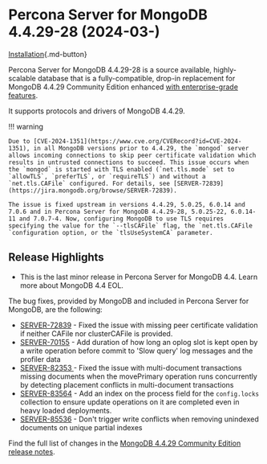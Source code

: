 
# Percona Server for MongoDB 4.4.29-28 (2024-03-)

[Installation](../install/index.md){.md-button}

Percona Server for MongoDB 4.4.29-28 is a source available, highly-scalable database that is a
fully-compatible, drop-in replacement for MongoDB 4.4.29 Community Edition enhanced [with enterprise-grade features](../comparison.md).

It supports protocols and drivers of MongoDB 4.4.29.

!!! warning

    Due to [CVE-2024-1351](https://www.cve.org/CVERecord?id=CVE-2024-1351), in all MongoDB versions prior to 4.4.29, the `mongod` server allows incoming connections to skip peer certificate validation which results in untrusted connections to succeed. This issue occurs when the `mongod` is started with TLS enabled (`net.tls.mode` set to `allowTLS`, `preferTLS`, or `requireTLS`) and without a `net.tls.CAFile` configured. For details, see [SERVER-72839](https://jira.mongodb.org/browse/SERVER-72839).

    The issue is fixed upstream in versions 4.4.29, 5.0.25, 6.0.14 and 7.0.6 and in Percona Server for MongoDB 4.4.29-28, 5.0.25-22, 6.0.14-11 and 7.0.7-4. Now, configuring MongoDB to use TLS requires specifying the value for the `--tlsCAFile` flag, the `net.tls.CAFile `configuration option, or the `tlsUseSystemCA` parameter.

## Release Highlights

* This is the last minor release in Percona Server for MongoDB 4.4. Learn more about MongoDB 4.4 EOL.

The bug fixes, provided by MongoDB and included in Percona Server for MongoDB, are the following:

* [SERVER-72839](https://jira.mongodb.org/browse/SERVER-72839) - Fixed the issue with missing peer certificate validation if neither CAFile nor clusterCAFile is provided.
* [SERVER-70155](https://jira.mongodb.org/browse/SERVER-70155) - Add duration of how long an oplog slot is kept open by a write operation before commit to 'Slow query' log messages and the profiler data
* [SERVER-82353 ](https://jira.mongodb.org/browse/SERVER-82353) - Fixed the issue with multi-document transactions missing documents when the movePrimary operation runs concurrently by detecting placement conflicts in multi-document transactions 
* [SERVER-83564](https://jira.mongodb.org/browse/SERVER-83564) - Add an index on the process field for the `config.locks` collection to ensure update operations on it are completed even in heavy loaded deployments.
* [SERVER-85536](https://jira.mongodb.org/browse/SERVER-85536) - Don't trigger write conflicts when removing unindexed documents on unique partial indexes

Find the full list of changes in the [MongoDB 4.4.29 Community Edition release notes](https://www.mongodb.com/docs/manual/release-notes/4.4/#4.4.29---february-28--2024).

 





